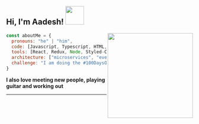 <h2> Hi, I'm Aadesh! <img src="https://media.giphy.com/media/mGcNjsfWAjY5AEZNw6/giphy.gif" width="50"></h2>
<img align='right' src="[https://media.giphy.com/media/ieyl9zmCjO4b4t6qoY/giphy.gif](https://camo.githubusercontent.com/7cab7453b50c32be4c3605a42cb5e509644666999796555e759d06a9facf6b4a/68747470733a2f2f63646e2e6472696262626c652e636f6d2f75736572732f323133313939332f73637265656e73686f74732f343934383733362f74686f75676874776f726b732d6769665f6472696262626c652e676966)" width="230">



```javascript
const aboutMe = {
  pronouns: "he" | "him",
  code: [Javascript, Typescript, HTML, CSS, Ruby, Python, Java, C, C++, PHP, Rust, Golang, SQL],
  tools: [React, Redux, Node, Styled-Components, Docker],
  architecture: ["microservices", "event-driven", "design system pattern"],
  challenge: "I am doing the #100DaysOfCode challenge focused on react and tailwind"
}
```

<b>I also love meeting new people, playing guitar and working out </b>

---
